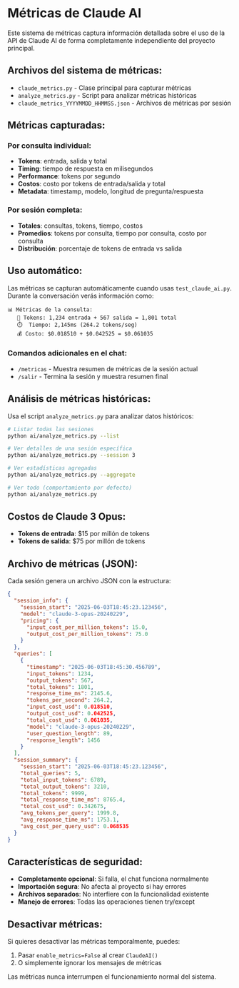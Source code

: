 # Métricas de Claude AI

Este sistema de métricas captura información detallada sobre el uso de la API de Claude AI de forma completamente independiente del proyecto principal.

## Archivos del sistema de métricas:

- `claude_metrics.py` - Clase principal para capturar métricas
- `analyze_metrics.py` - Script para analizar métricas históricas
- `claude_metrics_YYYYMMDD_HHMMSS.json` - Archivos de métricas por sesión

## Métricas capturadas:

### Por consulta individual:
- **Tokens**: entrada, salida y total
- **Timing**: tiempo de respuesta en milisegundos
- **Performance**: tokens por segundo
- **Costos**: costo por tokens de entrada/salida y total
- **Metadata**: timestamp, modelo, longitud de pregunta/respuesta

### Por sesión completa:
- **Totales**: consultas, tokens, tiempo, costos
- **Promedios**: tokens por consulta, tiempo por consulta, costo por consulta
- **Distribución**: porcentaje de tokens de entrada vs salida

## Uso automático:

Las métricas se capturan automáticamente cuando usas `test_claude_ai.py`. Durante la conversación verás información como:

```
📊 Métricas de la consulta:
   🔢 Tokens: 1,234 entrada + 567 salida = 1,801 total
   ⏱️  Tiempo: 2,145ms (264.2 tokens/seg)
   💰 Costo: $0.018510 + $0.042525 = $0.061035
```

### Comandos adicionales en el chat:
- `/metricas` - Muestra resumen de métricas de la sesión actual
- `/salir` - Termina la sesión y muestra resumen final

## Análisis de métricas históricas:

Usa el script `analyze_metrics.py` para analizar datos históricos:

```bash
# Listar todas las sesiones
python ai/analyze_metrics.py --list

# Ver detalles de una sesión específica
python ai/analyze_metrics.py --session 3

# Ver estadísticas agregadas
python ai/analyze_metrics.py --aggregate

# Ver todo (comportamiento por defecto)
python ai/analyze_metrics.py
```

## Costos de Claude 3 Opus:

- **Tokens de entrada**: $15 por millón de tokens
- **Tokens de salida**: $75 por millón de tokens

## Archivo de métricas (JSON):

Cada sesión genera un archivo JSON con la estructura:

```json
{
  "session_info": {
    "session_start": "2025-06-03T18:45:23.123456",
    "model": "claude-3-opus-20240229",
    "pricing": {
      "input_cost_per_million_tokens": 15.0,
      "output_cost_per_million_tokens": 75.0
    }
  },
  "queries": [
    {
      "timestamp": "2025-06-03T18:45:30.456789",
      "input_tokens": 1234,
      "output_tokens": 567,
      "total_tokens": 1801,
      "response_time_ms": 2145.6,
      "tokens_per_second": 264.2,
      "input_cost_usd": 0.018510,
      "output_cost_usd": 0.042525,
      "total_cost_usd": 0.061035,
      "model": "claude-3-opus-20240229",
      "user_question_length": 89,
      "response_length": 1456
    }
  ],
  "session_summary": {
    "session_start": "2025-06-03T18:45:23.123456",
    "total_queries": 5,
    "total_input_tokens": 6789,
    "total_output_tokens": 3210,
    "total_tokens": 9999,
    "total_response_time_ms": 8765.4,
    "total_cost_usd": 0.342675,
    "avg_tokens_per_query": 1999.8,
    "avg_response_time_ms": 1753.1,
    "avg_cost_per_query_usd": 0.068535
  }
}
```

## Características de seguridad:

- **Completamente opcional**: Si falla, el chat funciona normalmente
- **Importación segura**: No afecta al proyecto si hay errores
- **Archivos separados**: No interfiere con la funcionalidad existente
- **Manejo de errores**: Todas las operaciones tienen try/except

## Desactivar métricas:

Si quieres desactivar las métricas temporalmente, puedes:

1. Pasar `enable_metrics=False` al crear `ClaudeAI()`
2. O simplemente ignorar los mensajes de métricas

Las métricas nunca interrumpen el funcionamiento normal del sistema.
